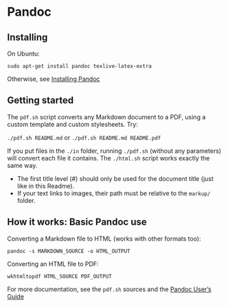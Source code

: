 # Pandoc

## Installing

On Ubuntu:

    sudo apt-get install pandoc texlive-latex-extra

Otherwise, see [Installing Pandoc](http://johnmacfarlane.net/pandoc/installing.html)


## Getting started

The `pdf.sh` script converts any Markdown document to a PDF, using a custom template and custom stylesheets. Try:

`./pdf.sh README.md` or `./pdf.sh README.md README.pdf`

If you put files in the `./in` folder, running `./pdf.sh` (without any parameters) will convert each file it contains. The `./html.sh` script works exactly the same way.

* The first title level (#) should only be used for the document title (just like in this Readme).
* If your text links to images, their path must be relative to the `markup/` folder.

## How it works: Basic Pandoc use

Converting a Markdown file to HTML (works with other formats too):

    pandoc -s MARKDOWN_SOURCE -o HTML_OUTPUT

Converting an HTML file to PDF:

    wkhtmltopdf HTML_SOURCE PDF_OUTPUT

For more documentation, see the `pdf.sh` sources and the [Pandoc User’s Guide](http://johnmacfarlane.net/pandoc/README.html)
